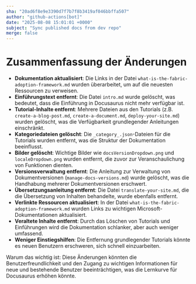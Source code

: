 ```yaml
---
sha: "20ad6f8e9e3390d7f7b7f8b3419af046bbffa507"
author: "github-actions[bot]"
date: "2025-08-08 15:01:01 +0000"
subject: "Sync published docs from dev repo"
merge: false
---
```


# Zusammenfassung der Änderungen

- **Dokumentation aktualisiert**: Die Links in der Datei `what-is-the-fabric-adoption-framework.md` wurden überarbeitet, um auf die neuesten Ressourcen zu verweisen.
- **Einführungstext entfernt**: Die Datei `intro.md` wurde gelöscht, was bedeutet, dass die Einführung in Docusaurus nicht mehr verfügbar ist.
- **Tutorial-Inhalte entfernt**: Mehrere Dateien aus den Tutorials (z.B. `create-a-blog-post.md`, `create-a-document.md`, `deploy-your-site.md`) wurden gelöscht, was die Verfügbarkeit grundlegender Anleitungen einschränkt.
- **Kategoriedateien gelöscht**: Die `_category_.json`-Dateien für die Tutorials wurden entfernt, was die Struktur der Dokumentation beeinflusst.
- **Bilder gelöscht**: Wichtige Bilder wie `docsVersionDropdown.png` und `localeDropdown.png` wurden entfernt, die zuvor zur Veranschaulichung von Funktionen dienten.
- **Versionsverwaltung entfernt**: Die Anleitung zur Verwaltung von Dokumentversionen (`manage-docs-versions.md`) wurde gelöscht, was die Handhabung mehrerer Dokumentversionen erschwert.
- **Übersetzungsanleitung entfernt**: Die Datei `translate-your-site.md`, die die Übersetzung von Inhalten behandelte, wurde ebenfalls entfernt.
- **Verlinkte Ressourcen aktualisiert**: In der Datei `what-is-the-fabric-adoption-framework.md` wurden Links zu wichtigen Microsoft-Dokumentationen aktualisiert.
- **Veraltete Inhalte entfernt**: Durch das Löschen von Tutorials und Einführungen wird die Dokumentation schlanker, aber auch weniger umfassend.
- **Weniger Einstiegshilfen**: Die Entfernung grundlegender Tutorials könnte es neuen Benutzern erschweren, sich schnell einzuarbeiten.

Warum das wichtig ist: Diese Änderungen könnten die Benutzerfreundlichkeit und den Zugang zu wichtigen Informationen für neue und bestehende Benutzer beeinträchtigen, was die Lernkurve für Docusaurus erhöhen könnte.

